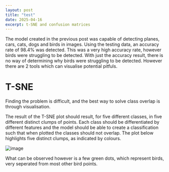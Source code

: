 ```yaml
---
layout: post
title: "test"
date: 2025-04-16
excerpt: t-SNE and confusion matrices
---
```


The model created in the previous post was capable of detecting planes, cars, cats, dogs and birds in images. Using the testing data, an accuracy rate of 98.4% was detected. This was a very high accuracy rate, however birds were struggling to be detected. With just the accuracy result, there is no way of determining why birds were struggling to be detected. However there are 2 tools which can visualise potential pitfuls. 

# T-SNE
Finding the problem is difficult, and the best way to solve class overlap is through visualisation. 

The result of the T-SNE plot should result, for five different classes, in five different distinct clumps of points. Each class should be differentiated by different features and the model should be able to create a classification such that when plotted the classes should not overlap. The plot below highlights five distinct clumps, as indicated by colours. 

![image](https://github.com/user-attachments/assets/6ed1c988-1c32-422d-bdc0-abf66ce9cdb7)

What can be observed however is a few green dots, which represent birds, very seperated from most other bird points. 
